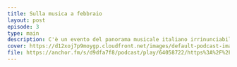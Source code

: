 ```yaml
---
title: Sulla musica a febbraio
layout: post
episode: 3
type: main
description: C'è un evento del panorama musicale italiano irrinunciabile, perciò anche noi diciamo la nostra anche su Sanremo.
cover: https://d12xoj7p9moygp.cloudfront.net/images/default-podcast-image.png
file: https://anchor.fm/s/d9dfa7f8/podcast/play/64058722/https%3A%2F%2Fd3ctxlq1ktw2nl.cloudfront.net%2Fstaging%2F2023-0-26%2F4daa7837-63db-de30-ef8f-fc9440b69a83.mp3
---
```

